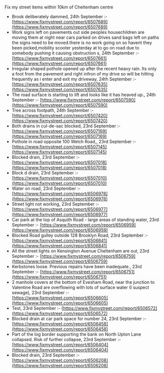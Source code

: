 Fix my street items within 10km of Cheltenham centre

<!-- fix_marker starts -->

- Brook deliberately dammed, 24th September :- [https://www.fixmystreet.com/report/6507689](https://www.fixmystreet.com/report/6507689)
- Work signs left on pavements out side peoples housechildren are moving them at night near cars parked on drives sand bags left on paths the signs need to be moved.there is no work going on so havent they been picked,mobility scooter yesterday at to go on road due to somebody pushing it causing obstruction s, 24th September :- [https://www.fixmystreet.com/report/6507661](https://www.fixmystreet.com/report/6507661)
- Irregular shaped pothole opened up after the recent heavy rain. Its only a foot from the pavement and right infron of my drive so will be hitting frequently as i enter and exit my driveway, 24th September :- [https://www.fixmystreet.com/report/6507635](https://www.fixmystreet.com/report/6507635)
- The road surface is starting to lift and looks like it has heaved up., 24th September :- [https://www.fixmystreet.com/report/6507590](https://www.fixmystreet.com/report/6507590)
- Tree across footpath, 24th September :- [https://www.fixmystreet.com/report/6507420](https://www.fixmystreet.com/report/6507420)
- Both drains in cul-de-sac blocked, 23rd September :- [https://www.fixmystreet.com/report/6507169](https://www.fixmystreet.com/report/6507169)
- Pothole in road opposite 100 Welch Road,, 23rd September :- [https://www.fixmystreet.com/report/6507145](https://www.fixmystreet.com/report/6507145)
- Blocked drain, 23rd September :- [https://www.fixmystreet.com/report/6507018](https://www.fixmystreet.com/report/6507018)
- Block d drain, 23rd September :- [https://www.fixmystreet.com/report/6507010](https://www.fixmystreet.com/report/6507010)
- Water on road, 23rd September :- [https://www.fixmystreet.com/report/6506978](https://www.fixmystreet.com/report/6506978)
- Street light not working, 23rd September :- [https://www.fixmystreet.com/report/6506977](https://www.fixmystreet.com/report/6506977)
- Car park at the top of Asquith Road - large areas of standing water, 23rd September :- [https://www.fixmystreet.com/report/6506959](https://www.fixmystreet.com/report/6506959)
- Blocked Road gulley outside 128 Brooklyn Road, 23rd September :- [https://www.fixmystreet.com/report/6506841](https://www.fixmystreet.com/report/6506841)
- All the street lights on Kensington Avenue Cheltenham are out, 23rd September :- [https://www.fixmystreet.com/report/6506759](https://www.fixmystreet.com/report/6506759)
- Kerbstones loose. Previous repairs have been inadequate., 23rd September :- [https://www.fixmystreet.com/report/6506751](https://www.fixmystreet.com/report/6506751)
- 2 manhole covers at the bottom of Evesham Road, near the junction to Valentine Road are overflowing with lots of surface water (I suspect sewage), 23rd September :- [https://www.fixmystreet.com/report/6506605](https://www.fixmystreet.com/report/6506605)
- Test, 23rd September :- [https://www.fixmystreet.com/report/6506572](https://www.fixmystreet.com/report/6506572)
- Blocked drain at car park space for number 24, 23rd September :- [https://www.fixmystreet.com/report/6506458](https://www.fixmystreet.com/report/6506458)
- Part of the log border supporting the bank on North Upton Lane collapsed. Risk of further collapse, 23rd September :- [https://www.fixmystreet.com/report/6506404](https://www.fixmystreet.com/report/6506404)
- Blocked drain, 23rd September :- [https://www.fixmystreet.com/report/6506208](https://www.fixmystreet.com/report/6506208)

<!-- fix_marker ends -->